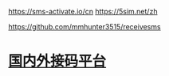 https://sms-activate.io/cn
https://5sim.net/zh

https://github.com/mmhunter3515/receivesms

# [国内外接码平台](https://discord.com/channels/1218507417533419531/1238381463351726080)